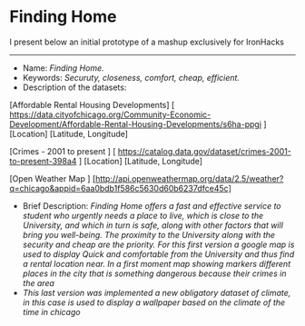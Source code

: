 Finding Home
============
I present below an initial prototype of a mashup exclusively for IronHacks

----------
 - Name: *Finding Home.*
 - Keywords: *Securuty, closeness, comfort, cheap, efficient.*
 - Description of the datasets: 
 
[Affordable Rental Housing Developments]
[ https://data.cityofchicago.org/Community-Economic-Development/Affordable-Rental-Housing-Developments/s6ha-ppgi ]
[Location]  [Latitude, Longitude] 

[Crimes - 2001 to present ]
[ https://catalog.data.gov/dataset/crimes-2001-to-present-398a4 ]
[Location]  [Latitude, Longitude] 

[Open Weather Map ]
[http://api.openweathermap.org/data/2.5/weather?q=chicago&appid=6aa0bdb1f586c5630d60b6237dfce45c]

 - Brief Description: *Finding Home offers a fast and effective service to student who urgently needs a place to live, which is close to the University, and which in turn is safe, along with other factors that will bring you well-being. The proximity to the University along with the security and cheap are the priority. For this first version a google map is used to display Quick and comfortable from the University and thus find a rental location near. In a first moment map showing markers different places in the city that is something dangerous because their crimes in the area*
 - *This last version was implemented a new obligatory dataset of climate, in this case is used to display a wallpaper based on the climate of the time in chicago*
